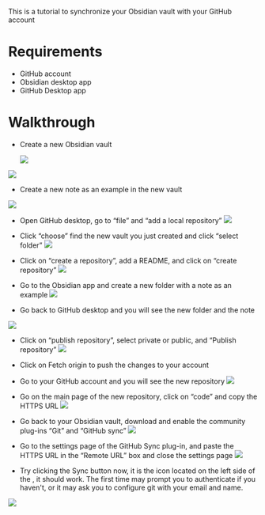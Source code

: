 This is a tutorial to synchronize your Obsidian vault with your GitHub account
# Requirements

- GitHub account
- Obsidian desktop app
- GitHub Desktop app

# Walkthrough

- Create a new Obsidian vault

    ![](https://i.imgur.com/cjSHnkQ.png)

![](https://i.imgur.com/s0EKVJC.png)
- Create a new note as an example in the new vault

![](https://i.imgur.com/Sijeghx.png)

- Open GitHub desktop, go to “file” and “add a local repository”
![](https://i.imgur.com/c2V4Z18.png)

- Click “choose” find the new vault you just created and click “select folder”
![](https://i.imgur.com/Np173JW.png)

- Click on “create a repository”, add a README, and click on “create repository”
![](https://i.imgur.com/14SDHqJ.png)

- Go to the Obsidian app and create a new folder with a note as an example
![](https://i.imgur.com/1UV9X8f.png)

- Go back to GitHub desktop and you will see the new folder and the note
    
![](https://i.imgur.com/08TfeIO.png)

- Click on “publish repository”, select private or public, and “Publish repository”
![](https://i.imgur.com/JGyMJbM.png)

- Click on Fetch origin to push the changes to your account
    
- Go to your GitHub account and you will see the new repository
![](https://i.imgur.com/53OYpGw.png)

- Go on the main page of the new repository, click on “code” and copy the HTTPS URL
![](https://i.imgur.com/l8oSYgw.png)

- Go back to your Obsidian vault, download and enable the community plug-ins “Git” and “GitHub sync”
![](https://i.imgur.com/Zwss4mo.png)

- Go to the settings page of the GitHub Sync plug-in, and paste the HTTPS URL in the “Remote URL” box and close the settings page
![](https://i.imgur.com/yCAAc5Y.png)

- Try clicking the Sync button now, it is the icon located on the left side of the  , it should work. The first time may prompt you to authenticate if you haven't, or it may ask you to configure git with your email and name.

![](https://i.imgur.com/5Qv9d7z.png)
